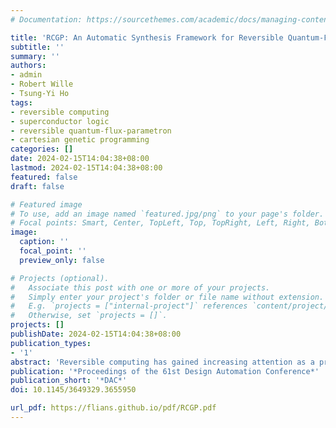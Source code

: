 ```yaml
---
# Documentation: https://sourcethemes.com/academic/docs/managing-content/

title: 'RCGP: An Automatic Synthesis Framework for Reversible Quantum-Flux-Parametron Logic Circuits based on Efficient Cartesian Genetic Programming'
subtitle: ''
summary: ''
authors:
- admin
- Robert Wille
- Tsung-Yi Ho
tags:
- reversible computing
- superconductor logic
- reversible quantum-flux-parametron
- cartesian genetic programming
categories: []
date: 2024-02-15T14:04:38+08:00
lastmod: 2024-02-15T14:04:38+08:00
featured: false
draft: false

# Featured image
# To use, add an image named `featured.jpg/png` to your page's folder.
# Focal points: Smart, Center, TopLeft, Top, TopRight, Left, Right, BottomLeft, Bottom, BottomRight.
image:
  caption: ''
  focal_point: ''
  preview_only: false

# Projects (optional).
#   Associate this post with one or more of your projects.
#   Simply enter your project's folder or file name without extension.
#   E.g. `projects = ["internal-project"]` references `content/project/deep-learning/index.md`.
#   Otherwise, set `projects = []`.
projects: []
publishDate: 2024-02-15T14:04:38+08:00
publication_types:
- '1'
abstract: 'Reversible computing has gained increasing attention as a prospective solution for energy dissipation, particularly in quantum computing. As the first practical reversible logic gate using adiabatic superconducting devices, the reversible quantum-flux-parametron (RQFP) has been experimentally demonstrated in logical and physical reversibility. However, the circuit design of RQFP logic poses enormous challenges due to its distinctive logic function and structure. Furthermore, the circuit scale severely restricts the applicability of the existing exact logic synthesis method for RQFP logic. Therefore, this paper proposes RCGP, an automatic synthesis framework based on efficient Cartesian genetic programming, to generate large RQFP logic circuits. RCGP considers the characteristics of RQFP logic circuits to minimize the number of gates and garbage outputs. Meanwhile, RCGP combines circuit simulation with formal verification to assess the functional equivalence between the parent and its offspring. Experimental results on reversible logic benchmarks demonstrate the effectiveness of RCGP.'
publication: '*Proceedings of the 61st Design Automation Conference*'
publication_short: '*DAC*'
doi: 10.1145/3649329.3655950

url_pdf: https://flians.github.io/pdf/RCGP.pdf
---
```

